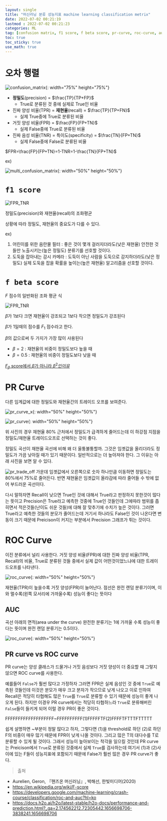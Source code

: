 ```yaml
---
layout: single
title: "머신러닝 분류 성능지표 machine learning classification metrix"
date: 2022-07-02 00:21:19
lastmod : 2022-07-02 00:21:23
categories: ML
tag: [confusion matrix, f1 score, f beta score, pr-curve, roc-curve, auc]
toc: true
toc_sticky: true
use_math: true
---
```


# **오차 행렬**

![confusion_matrix](../../../assets/images/ai/confusion_matrix.jpg){: width="75%" height="75%"}

 - **정밀도**(precision) = $\frac{TP}{TP+FP}$
   - True로 분류된 것 중에 실제로 True인 비율
 - 진짜 양성 비율(TPR) = **재현율**(recall) = $\frac{TP}{TP+FN}$
   - 실제 True중에 True로 분류된 비율
 - 거짓 양성 비율(FPR) = $\frac{FP}{FP+TN}$
   - 실제 False중에 True로 분류된 비율
 - 진짜 음성 비율(TNR) = 특이도(specificity) = $\frac{TN}{FP+TN}$
   - 실제 False중에 False로 분류된 비율

$FPR=\frac{FP}{FP+TN}=1-TNR=1-\frac{TN}{FP+TN}$

ex)

![multi_confusion_matrix](../../../assets/images/ai/multi_ConfusionMatrix.png){: width="50%" height="50%"}

# **`f1 score`**

![FPR_TNR](../../../assets/images/ai/FPR_TNR.svg)

정밀도(precision)와 재현율(recall)의 조화평균

상황에 따라 정밀도, 재현율의 중요도가 다를 수 있다.

ex) 
1. 어린이를 위한 음란물 필터 : 좋은 것이 몇개 걸러지더라도(낮은 재현율) 안전한 것들만 노출시키는(높은 정밀도) 분류기를 선호할 것이다.
2. 도둑을 잡아내는 감시 카메라 : 도둑이 아닌 사람을 도둑으로 감지하더라도(낮은 정밀도) 실제 도둑을 잡을 확률을 높이는(높은 재현율) 알고리즘을 선호할 것이다.

# **`f beta score`**
$F$ 점수의 일반화된 조화 평균 식

![FPR_TNR](../../../assets/images/ai/f_beta_1.svg)

$\beta$가 1보다 크면 재현율이 강조되고 1보다 작으면 정밀도가 강조된다

$\beta$가 1일때의 점수를 $F_{1}$ 점수라고 한다.

$\beta$의 값으로써 두 가지가 가장 많이 사용된다
 - $\beta=2$ : 재현율의 비중이 정밀도보다 높을 때
 - $\beta=0.5$ : 재현율의 비중이 정밀도보다 낮을 때

[$F_{\beta}$ score에서 $\beta$가 아니라 $\beta^{2}인 이유$](https://stats.stackexchange.com/questions/221997/why-f-beta-score-define-beta-like-that)

# **PR Curve**
다른 임계값에 대한 정밀도와 재현율간의 트레이드 오프를 보여준다.

![pr_curve_x](../../../assets/images/ai/pr_curve_x.png){: width="50%" height="50%"}

![pr_curve](../../../assets/images/ai/pr_curve.png){: width="50%" height="50%"}

위 사진의 경우 재현율 80% 근처에서 정밀도가 급격하게 줄어드는데 이 하강점 지점을 정밀도/재현율 트레이드오프로 선택하는 것이 좋다.

정밀도 곡선이 재현율 곡선에 비해 왜 더 울퉁불퉁할까. 그것은 임곗값을 올리더라도 정밀도가 가끔 낮아질 때가 있기 때문이다. 일반적으로는 더 높아져야 한다. 그 이유는 아래 사진을 보면 알 수 있다.

![pr_trade_off](../../../assets/images/ai/pr_trade_off.png)
가운데 임곗값에서 오른쪽으로 숫자 하나만큼 이동하면 정밀도는 80%에서 75%로 줄어든다. 반면 재현율은 임곗값이 올라감에 따라 줄어들 수 밖에 없어 부드러운 곡선이다.

다시 말하자면 Recall이 낮으면 True인 것에 대해서 True라고 판정하지 못한것이 많다는 뜻이고 Precision은 True라고 예측한 것중에 True인 것들인데 그에따라 범위를 좁히면서 적은것들(난이도 쉬운 것들)에 대해 잘 맞추기에 수치가 높은 것이다. 그러면 True라고 예측한 것들의 분모가 줄어드는데 거기서 하나라도 False인 것이 나온다면 변동이 크기 때문에 Preicison이 커지는 부분에서 Precision 그래프가 튀는 것이다.

# **ROC Curve**
이진 분류에서 널리 사용한다. 거짓 양성 비율(FPR)에 대한 진짜 양성 비율(TPR, Recall)의 비율, True로 분류된 것들 중에서 실제 값이 어떤것이었느냐에 대한 트레이드오프를 나타낸다.


![roc_curve](../../../assets/images/ai/roc_curve.png){: width="50%" height="50%"}

재현율(TPR)이 높을수록 거짓 양성(FPR)이 늘어난다. 점선은 완전 랜덤 분류기이며, 이와 멀수록(왼쪽 모서리에 가까울수록) 성능이 좋다는 뜻이다

## **AUC**
곡선 아래의 면적(area under the curve) 완전한 분류기는 1에 가까울 수록 성능이 좋다는 뜻이며 완전 랜덤 분류기는 0.5이다.

![roc_curve](../../../assets/images/ai/roc_curve_google.svg){: width="50%" height="50%"}

## **PR curve vs ROC curve**
PR curve는 양성 클래스가 드물거나 거짓 음성보다 거짓 양성이 더 중요할 때 그렇지 않으면 ROC curve를 사용한다. 

예를들어 `False`가 훨씬 많다고 가정하자 그러면 FPR은 실제 음성인 것 중에 `True`로 예측된 것들인데 이것은 분모가 매우 크고 분자가 작으므로 낮게 나오고 이로 인하여 Recall은 적당히 타협해도 많은 `True`를 `True`로 분류할 수 있기 때문에 성능이 좋게 나오게 된다. 하지만 이경우 PR curve에서는 적당히 타협하느라 `True`로 분류해버린 `False`들이 들키게 되어 이럴 경우 PR이 좋은 것이다.

FFFFFFFFFFFFFFFFFFF~FFFFFFFFFF(1)FFFFFTF(2)FFFFTFTTTFTTTTT

쉽게 설명하면 ~부분이 정말 많다고 하자, 그렇다면 (1)을 threshold로 하던 (2)로 하던 F의 비중이 매우 많기 때문에 FPR이 낮게 나올 것이다. 그리고 많은 T의 대다수를 T로 분류할 수 있게 될 것이다. 그래서 성능이 높아보이는 착각을 일으킬 것인데 PR curve는 Preicison에서 `True`로 분류된 것중에서 실제 `True`를 검사하는데 여기서 (1)과 (2)사이에 있는 F들이 성능지표에 포함되기 때문에 False가 훨씬 많은 경우 PR curve가 좋다.

> 출처
 - Aurelien, Geron, 『핸즈온 머신러닝』, 박해선, 한빛미디어(2020)
 - https://en.wikipedia.org/wiki/F-score
 - https://developers.google.com/machine-learning/crash-course/classification/roc-and-auc?hl=ko
 - https://docs.h2o.ai/h2o/latest-stable/h2o-docs/performance-and-prediction.html?_ga=2.174562212.72305442.1656698706-3838241.1656698706